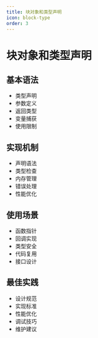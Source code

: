 ```yaml
---
title: 块对象和类型声明
icon: block-type
order: 3
---
```


# 块对象和类型声明

## 基本语法
- 类型声明
- 参数定义
- 返回类型
- 变量捕获
- 使用限制

## 实现机制
- 声明语法
- 类型检查
- 内存管理
- 错误处理
- 性能优化

## 使用场景
- 函数指针
- 回调实现
- 类型安全
- 代码复用
- 接口设计

## 最佳实践
- 设计规范
- 实现标准
- 性能优化
- 调试技巧
- 维护建议
